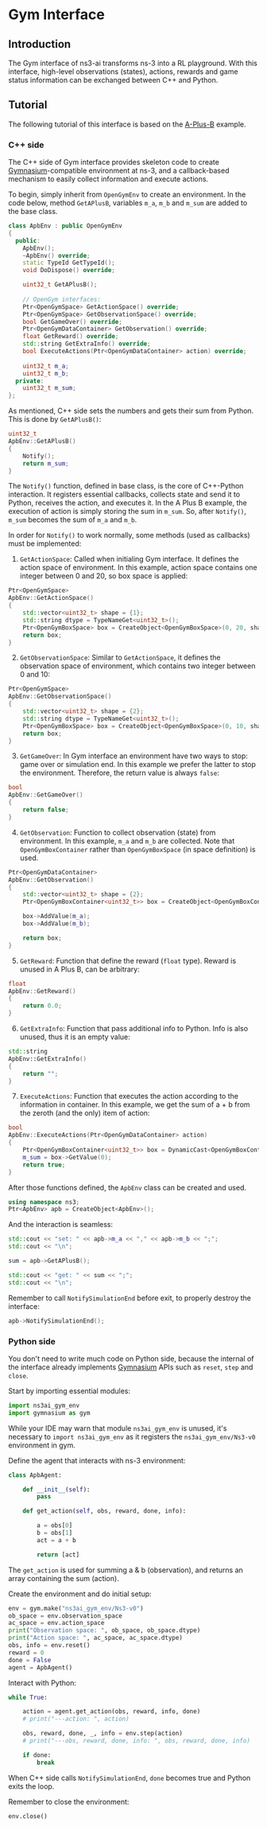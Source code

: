 # Gym Interface

## Introduction

The Gym interface of ns3-ai transforms ns-3 into a RL playground. With this interface, high-level 
observations (states), actions, rewards and game status information can be exchanged 
between C++ and Python.

## Tutorial

The following tutorial of this interface is based on the [A-Plus-B](../../examples/a-plus-b) example.

### C++ side

The C++ side of Gym interface provides skeleton code to create 
[Gymnasium](https://gymnasium.farama.org/index.html)-compatible environment at ns-3, 
and a callback-based mechanism to easily collect information and execute actions.

To begin, simply inherit from `OpenGymEnv` to create an environment. In the code below,
method `GetAPlusB`, variables `m_a`, `m_b` and `m_sum` are added to the base class.

```c++
class ApbEnv : public OpenGymEnv
{
  public:
    ApbEnv();
    ~ApbEnv() override;
    static TypeId GetTypeId();
    void DoDispose() override;

    uint32_t GetAPlusB();
    
    // OpenGym interfaces:
    Ptr<OpenGymSpace> GetActionSpace() override;
    Ptr<OpenGymSpace> GetObservationSpace() override;
    bool GetGameOver() override;
    Ptr<OpenGymDataContainer> GetObservation() override;
    float GetReward() override;
    std::string GetExtraInfo() override;
    bool ExecuteActions(Ptr<OpenGymDataContainer> action) override;
    
    uint32_t m_a;
    uint32_t m_b;
  private:
    uint32_t m_sum;
};
```

As mentioned, C++ side sets the numbers and gets their sum from Python. This is done by `GetAPlusB()`:

```c++
uint32_t
ApbEnv::GetAPlusB()
{
    Notify();
    return m_sum;
}
```

The `Notify()` function, defined in base class, is the core of C++-Python interaction. It registers essential callbacks,
collects state and send it to Python, receives the action, and executes it.
In the A Plus B example, the execution of action is simply storing the sum in `m_sum`. So, after `Notify()`, `m_sum` becomes the sum
of `m_a` and `m_b`.

In order for `Notify()` to work normally, some methods (used as callbacks) must be implemented:
1. `GetActionSpace`: Called when initialing Gym interface. It defines the action space of environment. In this example, action space
   contains one integer between 0 and 20, so box space is applied:
```c++
Ptr<OpenGymSpace>
ApbEnv::GetActionSpace()
{
    std::vector<uint32_t> shape = {1};
    std::string dtype = TypeNameGet<uint32_t>();
    Ptr<OpenGymBoxSpace> box = CreateObject<OpenGymBoxSpace>(0, 20, shape, dtype);
    return box;
}
```
2. `GetObservationSpace`: Similar to `GetActionSpace`, it defines the observation space of environment, which contains two integer between 0 and 10:
```c++
Ptr<OpenGymSpace>
ApbEnv::GetObservationSpace()
{
    std::vector<uint32_t> shape = {2};
    std::string dtype = TypeNameGet<uint32_t>();
    Ptr<OpenGymBoxSpace> box = CreateObject<OpenGymBoxSpace>(0, 10, shape, dtype);
    return box;
}
```
3. `GetGameOver`: In Gym interface an environment have two ways to stop: game over or simulation end. In this example we
   prefer the latter to stop the environment. Therefore, the return value is always `false`:
```c++
bool
ApbEnv::GetGameOver()
{
    return false;
}
```
4. `GetObservation`: Function to collect observation (state) from environment. In this example, `m_a` and `m_b` are collected.
   Note that `OpenGymBoxContainer` rather than `OpenGymBoxSpace` (in space definition) is used.
```c++
Ptr<OpenGymDataContainer>
ApbEnv::GetObservation()
{
    std::vector<uint32_t> shape = {2};
    Ptr<OpenGymBoxContainer<uint32_t>> box = CreateObject<OpenGymBoxContainer<uint32_t>>(shape);

    box->AddValue(m_a);
    box->AddValue(m_b);

    return box;
}
```
5. `GetReward`: Function that define the reward (`float` type). Reward is unused in A Plus B, can be arbitrary:
```c++
float
ApbEnv::GetReward()
{
    return 0.0;
}
```
6. `GetExtraInfo`: Function that pass additional info to Python. Info is also unused, thus it is an empty value:
```c++
std::string
ApbEnv::GetExtraInfo()
{
    return "";
}
```
7. `ExecuteActions`: Function that executes the action according to the information in container. In this example, we get the
   sum of a + b from the zeroth (and the only) item of action:
```c++
bool
ApbEnv::ExecuteActions(Ptr<OpenGymDataContainer> action)
{
    Ptr<OpenGymBoxContainer<uint32_t>> box = DynamicCast<OpenGymBoxContainer<uint32_t>>(action);
    m_sum = box->GetValue(0);
    return true;
}
```

After those functions defined, the `ApbEnv` class can be created and used.

```c++
using namespace ns3;
Ptr<ApbEnv> apb = CreateObject<ApbEnv>();
```

And the interaction is seamless:

```c++
std::cout << "set: " << apb->m_a << "," << apb->m_b << ";";
std::cout << "\n";

sum = apb->GetAPlusB();

std::cout << "get: " << sum << ";";
std::cout << "\n";
```

Remember to call `NotifySimulationEnd` before exit, to properly destroy the interface:

```c++
apb->NotifySimulationEnd();
```

### Python side

You don't need to write much code on Python side, because the 
internal of the interface already implements [Gymnasium](https://gymnasium.farama.org/index.html)
APIs such as `reset`, `step` and `close`.

Start by importing essential modules:

```python
import ns3ai_gym_env
import gymnasium as gym
```

While your IDE may warn that module `ns3ai_gym_env` is unused, it's necessary to `import ns3ai_gym_env` 
as it registers the `ns3ai_gym_env/Ns3-v0` environment in gym.

Define the agent that interacts with ns-3 environment:

```python
class ApbAgent:

    def __init__(self):
        pass

    def get_action(self, obs, reward, done, info):

        a = obs[0]
        b = obs[1]
        act = a + b

        return [act]
```

The `get_action` is used for summing a & b (observation), and returns an array containing the sum (action).

Create the environment and do initial setup:

```python
env = gym.make("ns3ai_gym_env/Ns3-v0")
ob_space = env.observation_space
ac_space = env.action_space
print("Observation space: ", ob_space, ob_space.dtype)
print("Action space: ", ac_space, ac_space.dtype)
obs, info = env.reset()
reward = 0
done = False
agent = ApbAgent()
```

Interact with Python:

```python
while True:

    action = agent.get_action(obs, reward, info, done)
    # print("---action: ", action)

    obs, reward, done, _, info = env.step(action)
    # print("---obs, reward, done, info: ", obs, reward, done, info)

    if done:
        break
```

When C++ side calls `NotifySimulationEnd`, `done` becomes true and Python exits the loop.

Remember to close the environment:

```python
env.close()
```
